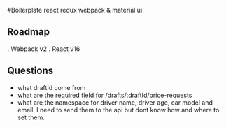 #Boilerplate react redux webpack & material ui


## Roadmap
. Webpack v2
. React v16


## Questions

- what draftId come from
- what are the required field for /drafts/:draftId/price-requests
- what are the namespace for driver​ ​name​, driver​ ​age​, car​ ​model​ and email. I need to send them to the api but dont know how and where to set them.